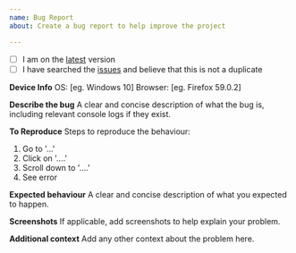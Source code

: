 ```yaml
---
name: Bug Report
about: Create a bug report to help improve the project

---
```


<!--
  Hi there! Thank you for submitting an issue. 

  Before you submit this; let's make sure of a few things. 
  Please make sure the following boxes are ticked if they are correct.
  If not, please try and fulfil these first.
-->

- [ ] I am on the [latest](https://github.com/Juici/masterani-plus/releases/latest) version
- [ ] I have searched the [issues](https://github.com/Juici/masterani-plus/issues) and believe that this is not a duplicate

<!-- 
  Once those are done, if you're able to fill in the following information,
  it'd be very helpful to whoever handles the issue.
-->

**Device Info**
OS: [eg. Windows 10]
Browser: [eg. Firefox 59.0.2]

**Describe the bug**
A clear and concise description of what the bug is, including relevant console logs if they exist.

**To Reproduce**
Steps to reproduce the behaviour:
1. Go to '...'
2. Click on '....'
3. Scroll down to '....'
4. See error

**Expected behaviour**
A clear and concise description of what you expected to happen.

**Screenshots**
If applicable, add screenshots to help explain your problem.

**Additional context**
Add any other context about the problem here.
